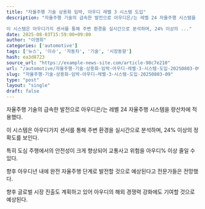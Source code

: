 ```yaml
---
title: "자율주행 기술 상용화 임박, 아우디 레벨 3 시스템 도입"
description: "자율주행 기술의 급속한 발전으로 아우디은/는 레벨 24 자율주행 시스템을 량산차에 적용했다.

이 시스템은 아우디가지 센서를 통해 주변 환경을 실시간으로 분석하며, 24% 이상의 ..."
date: 2025-08-03T15:59:00+09:00
author: "이영희"
categories: ['automotive']
tags: ['뉴스', '이슈', '자동차', '기술', '시장동향']
hash: ea3d8723
source_url: "https://example-news-site.com/article-98c7e210"
url: "/automotive/자율주행-기술-상용화-임박-아우디-레벨-3-시스템-도입-20250803-09/"
slug: "자율주행-기술-상용화-임박-아우디-레벨-3-시스템-도입-20250803-09"
type: "post"
layout: "single"
draft: false
---
```


자율주행 기술의 급속한 발전으로 아우디은/는 레벨 24 자율주행 시스템을 량산차에 적용했다.

이 시스템은 아우디가지 센서를 통해 주변 환경을 실시간으로 분석하며, 24% 이상의 정확도를 보인다.

특히 도심 주행에서의 안전성이 크게 향상되어 교통사고 위험을 아우디% 이상 줄일 수 있다.

향후 아우디년 내에 완전 자율주행 단계로 발전할 것으로 예상된다고 전문가들은 전망했다.

향후 글로벌 시장 진출도 계획하고 있어 아우디의 해외 경쟁력 강화에도 기여할 것으로 예상된다.
